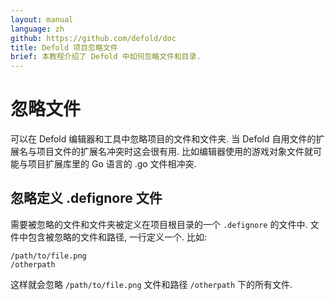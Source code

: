 ```yaml
---
layout: manual
language: zh
github: https://github.com/defold/doc
title: Defold 项目忽略文件
brief: 本教程介绍了 Defold 中如何忽略文件和目录.
---
```


# 忽略文件

可以在 Defold 编辑器和工具中忽略项目的文件和文件夹. 当 Defold 自用文件的扩展名与项目文件的扩展名冲突时这会很有用. 比如编辑器使用的游戏对象文件就可能与项目扩展库里的 Go 语言的 .go 文件相冲突.

## 忽略定义 .defignore 文件
需要被忽略的文件和文件夹被定义在项目根目录的一个 `.defignore` 的文件中. 文件中包含被忽略的文件和路径, 一行定义一个. 比如:

```
/path/to/file.png
/otherpath
```

这样就会忽略 `/path/to/file.png` 文件和路径 `/otherpath` 下的所有文件.